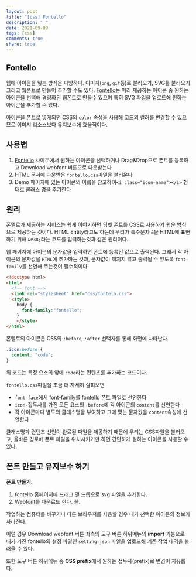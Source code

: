 ```yaml
---
layout: post
title: "[css] Fontello"
description: " "
date: 2021-09-09
tags: [css]
comments: true
share: true
---
```


## Fontello

웹에 아이콘을 넣는 방식은 다양하다. 이미지(`png`, `gif`등)로 불러오기, SVG를 불러오기 그리고 웹폰트로 만들어 추가할 수도 있다. [Fontello](fontello.com)는 미리 제공하는 아이콘 중 원하는 아이콘을 선택해 경량화된 웹폰트로 만들수 있으며 특히 SVG 파일을 업로드해 원하는 아이콘을 추가할 수 있다.

아이콘을 폰트로 넣게되면 CSS의 `color` 속성을 사용해 코드의 컬러를 변경할 수 있으므로 이미지 리소스보다 유지보수에 효율적이다.

## 사용법

1. [Fontello](fontello.com) 사이트에서 원하는 아이콘을 선택하거나 Drag&Drop으로 폰트를 등록하고 Download webfont 버튼으로 다운받는다
2. HTML 문서에 다운받은 `fontello.css`파일을 불러온다
3. Demo 페이지에 있는 아이콘의 이름을 참고하여`<i class="icon-name"></i>` 형태로 클래스 명을 추가한다

## 원리

폰텔로가 제공하는 서비스는 쉽게 이야기하면 딩벳 폰트를 CSS로 사용하기 쉽운 방식으로 제공하는 것이다. HTML Entity라고도 하는데 우리가 특수문자 `&`을 HTML에 표현하기 위해 `&#38;`라는 코드를 입력하는것과 같은 원리이다.

웹 페이지에 아이콘의 문자값을 입력하면 폰트에 등록된 값으로 출력된다. 그래서 각 아이콘의 문자값을 `HTML`에 추가하는 것과, 문자값이 깨지지 않고 출력될 수 있도록  `font-family`를 선언해 주는것이 필수적이다.

```html
<!doctype html>
<html>
  <!-- font -->
  <link rel="stylesheet" href="css/fontelo.css">
  <style>
    body {
      font-family:"fontello";
    }
 	</style>
</html>
```

폰텔로의 아이콘은 CSS의  `:before`, `:after` 선택자를 통해 화면에 나타난다. 

```css
.icon:before {
  content: "code";
}
```

위 코드는 특정 요소의 앞에 `code`라는 컨텐츠를 추가하는 코드이다.

`fontello.css`파일을 조금 더 자세히 살펴보면  

* `font-face`에서 font-family를 fontello 폰트 파일로 선언한다
* `icon-`접두사를 가진 모든 요소의 `:before`에 각 아이콘의 `content`를 선언한다
* 각 아이콘마다 별도의 클래스명을 부여하고 그에 맞는 문자값을 `content`속성에 선언한다

클래스명과 컨텐츠 선언이 완료된 파일을 제공하기 때문에 우리는 CSS파일을 불러오고, 올바른 경로에 폰트 파일을 위치시키기만 하면 간단하게 원하는 아이콘을 사용할 수 있다.

## 폰트 만들고 유지보수 하기

**폰트 만들기:**

1. fontello 홈페이지에 드래그 앤 드롭으로 svg 파일을 추가한다.
2. Webfont를 다운로드 한다. 끝.

작업하는 컴퓨터를 바꾸거나 다른 브라우저를 사용할 경우 내가 선택한 아이콘의 정보가 사라진다. 

이럴 경우 Download webfont 버튼 좌측의 도구 버튼 하위메뉴의 **import** 기능으로 내가 가진 fontello의 설정 파일인 `setting.json` 파일을 업로드해 기존 작업 내역을 불러올 수 있다.

또한 도구 버튼 하위메뉴 중 **CSS prefix**에서 원하는 접두사(prefix)로 변경이 자유롭다.